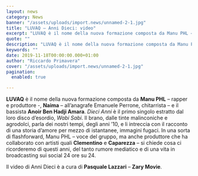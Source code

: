 ```yaml
---
layout: news
category: News
banner: "/assets/uploads/import.news/unnamed-2-1.jpg"
title: "LUVAQ – Anni Dieci: video"
excerpt: "LUVAQ è il nome della nuova formazione composta da Manu PHL – rapper e produttore -, Naima – all’anagrafe Emanuele Perrone, chitarrista – e il bassista Anoir Ben Hadji Amara. Dieci Anni è il primo singolo estratto dal loro disco d’esordio, Wabi Sabi. Il brano, dalle tinte malinconiche e agrodolci, parla dei nostri tempi, degli [&hellip"
quote: ""
description: "LUVAQ è il nome della nuova formazione composta da Manu PHL – rapper e produttore -, Naima – all’anagrafe Emanuele Perrone, chitarrista – e il bassista Anoir Ben Hadji Amara. Dieci Anni è il primo singolo estratto dal loro disco d’esordio, Wabi Sabi. Il brano, dalle tinte malinconiche e agrodolci, parla dei nostri tempi, degli [&hellip"
keywords: ""
date: 2019-11-18T00:00:00.000+01:00
author: "Riccardo Primavera"
cover: "/assets/uploads/import.news/unnamed-2-1.jpg"
pagination:
  enabled: true

---
```


**LUVAQ** è il nome della nuova formazione composta da **Manu PHL** – rapper e produttore -, **Naima** – all’anagrafe Emanuele Perrone, chitarrista – e il bassista **Anoir Ben Hadji Amara**. _Dieci Anni_ è il primo singolo estratto dal loro disco d’esordio, _Wabi Sabi_. Il brano, dalle tinte malinconiche e agrodolci, parla dei nostri tempi, degli anni ’10, e li intreccia con il racconto di una storia d’amore per mezzo di istantanee, immagini fugaci. In una sorta di flashforward, Manu PHL – voce del gruppo, ma anche produttore che ha collaborato con artisti quali **Clementino** e **Caparezza** – si chiede cosa ci ricorderemo di questi anni, del tanto rumore mediatico e di una vita in broadcasting sui social 24 ore su 24.

Il video di Anni Dieci è a cura di **Pasquale Lazzari** – **Zary Movie**.